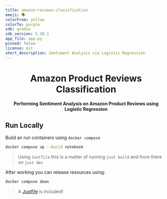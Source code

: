 ```yaml
---
title: amazon-reviews-classification
emoji: 🗣️
colorFrom: yellow
colorTo: purple
sdk: gradio
sdk_version: 5.20.1
app_file: app.py
pinned: false
license: mit
short_description: Sentiment Analysis via Logistic Regression
---
```


<div>
  <h1 align="center">Amazon Product Reviews Classification</h1>
  <h4 align="center">
    Performing Sentiment Analysis on Amazon Product Reviews using Logistic Regression
  </h4>
</div>

## Run Locally

Build an run containers using `docker compose`

```bash
docker compose up --build notebook
```

> Using `Justfile` this is a matter of running `just build` and from
> there on `just dev`

After working you can release resources using:

```bash
docker compose down
```

> A [Justfile][1] is included!

[1]: https://just.systems
